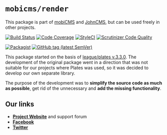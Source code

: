 # `mobicms/render`

This package is part of [mobiCMS](https://github.com/mobicms/mobicms) and [JohnCMS](https://github.com/simba77/johncms),
but can be used freely in other projects.

[![Build Status](https://travis-ci.org/mobicms/render.svg?branch=develop)](https://travis-ci.org/mobicms/render)
[![Code Coverage](https://scrutinizer-ci.com/g/mobicms/render/badges/coverage.png?b=develop)](https://scrutinizer-ci.com/g/mobicms/render/?branch=develop)
[![StyleCI](https://github.styleci.io/repos/224705037/shield?branch=develop)](https://github.styleci.io/repos/224705037)
[![Scrutinizer Code Quality](https://scrutinizer-ci.com/g/mobicms/render/badges/quality-score.png?b=develop)](https://scrutinizer-ci.com/g/mobicms/render/?branch=develop)

[![Packagist](https://img.shields.io/packagist/l/mobicms/render.svg)](https://packagist.org/packages/mobicms/render)
[![GitHub tag (latest SemVer)](https://img.shields.io/github/tag/mobicms/render.svg?label=stable)](https://github.com/mobicms/render/releases)

This package started on the basis of [league/plates v.3.3.0](https://github.com/thephpleague/plates/releases/tag/3.3.0).
The development of the original package went in a direction that was not suitable for our projects where Plates was used, so it was decided to develop our own separate library.  

The purpose of the development was to **simplify the source code as much as possible**, get rid of the unnecessary and **add the missing functionality**.

## Our links
- [**Project Website**](https://mobicms.org) and support forum
- [**Facebook**](https://www.facebook.com/mobicms)
- [**Twitter**](https://twitter.com/mobicms)
